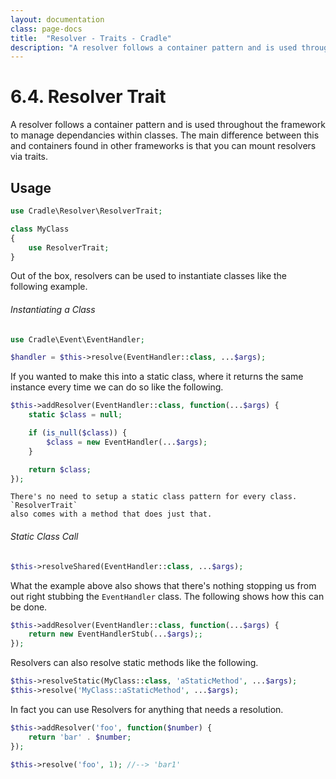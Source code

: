 ```yaml
---
layout: documentation
class: page-docs
title:  "Resolver - Traits - Cradle"
description: "A resolver follows a container pattern and is used throughout the framework to manage dependancies within classes."
---
```

# 6.4. Resolver Trait

A resolver follows a container pattern and is used throughout the framework to
manage dependancies within classes. The main difference between this and
containers found in other frameworks is that you can mount resolvers via traits.

<a name="usage"></a>
## Usage

```php
use Cradle\Resolver\ResolverTrait;

class MyClass
{
    use ResolverTrait;
}
```

Out of the box, resolvers can be used to instantiate classes like the following
example.

###### Instantiating a Class

```php
use Cradle\Event\EventHandler;

$handler = $this->resolve(EventHandler::class, ...$args);
```

If you wanted to make this into a static class, where it returns the same
instance every time we can do so like the following.

```php
$this->addResolver(EventHandler::class, function(...$args) {
    static $class = null;

    if (is_null($class)) {
        $class = new EventHandler(...$args);
    }

    return $class;
});
```

```info
There's no need to setup a static class pattern for every class. `ResolverTrait`
also comes with a method that does just that.
```

###### Static Class Call

```php
$this->resolveShared(EventHandler::class, ...$args);
```

What the example above also shows that there's nothing stopping us from out
right stubbing the `EventHandler` class. The following shows how this can be
done.

```php
$this->addResolver(EventHandler::class, function(...$args) {
    return new EventHandlerStub(...$args);;
});
```

Resolvers can also resolve static methods like the following.

```php
$this->resolveStatic(MyClass::class, 'aStaticMethod', ...$args);
$this->resolve('MyClass::aStaticMethod', ...$args);
```

In fact you can use Resolvers for anything that needs a resolution.

```php
$this->addResolver('foo', function($number) {
    return 'bar' . $number;
});

$this->resolve('foo', 1); //--> 'bar1'
```

